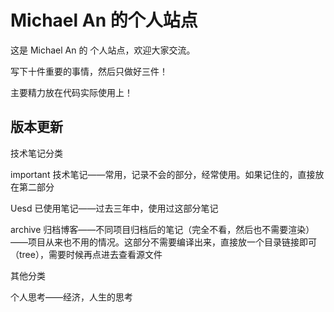 # Michael An 的个人站点

这是 Michael An 的 个人站点，欢迎大家交流。

写下十件重要的事情，然后只做好三件！

主要精力放在代码实际使用上！




## 版本更新


技术笔记分类

important 技术笔记——常用，记录不会的部分，经常使用。如果记住的，直接放在第二部分

Uesd 已使用笔记——过去三年中，使用过这部分笔记

archive 归档博客——不同项目归档后的笔记（完全不看，然后也不需要渲染）——项目从来也不用的情况。这部分不需要编译出来，直接放一个目录链接即可（tree），需要时候再点进去查看源文件

其他分类

个人思考——经济，人生的思考

